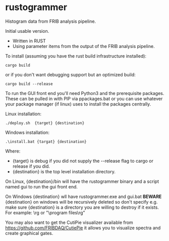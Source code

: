 # rustogrammer
Histogram data from FRIB analysis pipeline.

Initial usable version.

*  Written in RUST
*  Using parameter items from the output of the FRIB analysis pipeline.

To install (assuming you have the rust build infrastructure installed):

```
cargo build 
```
or if you don't want debugging support but an optimized build:
```
cargo build --release
```
To run the GUI front end you'll need Python3 and the prerequisite packages.
These can be pulled in with PIP via ppackages.bat or you can use whatever your
package manager (if linux) uses to install the packages centrally.

Linux installation:
```
./deploy.sh  {target} {destination}
```
Windows installation:

```
.\install.bat {targat} {destination}
```

Where:

*   {target} is debug if you did not supply the --release flag to cargo or
release if you did.
*   {destination} is the top level installation directory.


On Linux, {destination}/bin will have the rustogrammer binary and a script named gui
to run the gui front end.

On Windows {destination} wll have rustogrammer.exe and gui.bat
**BEWARE** {destination} on windows will be recursively deleted so don't specify e.g. \
make sure {destination} is a directory you are willing to destroy if it exists.
For example:  \rg or "\program files\rg"


You may also want to get the CutiPie visualizer available from 
https://github.com/FRIBDAQ/CutiePie  it allows you to visualize
spectra and create graphical gates.


